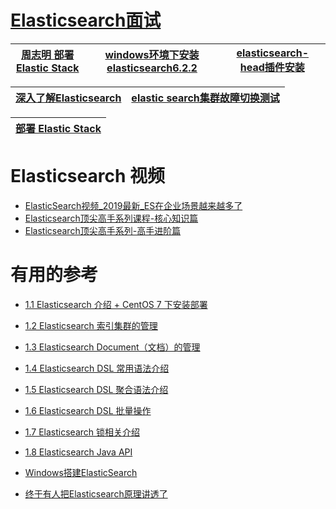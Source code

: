 
# [Elasticsearch面试](https://github.com/stevenli91748/JAVA-Architecture/blob/master/Tools%20and%20Middleware/Elasticsearch/interview/README.md)

[周志明  部署 Elastic Stack](https://icyfenix.cn/appendix/operation-env-setup/elk-setup.html)|[windows环境下安装elasticsearch6.2.2](https://bugstack.cn/itstack-demo-any/2019/08/12/windows%E7%8E%AF%E5%A2%83%E4%B8%8B%E5%AE%89%E8%A3%85elasticsearch6.2.2.html)|[elasticsearch-head插件安装](https://bugstack.cn/itstack-demo-any/2019/08/13/elasticsearch-head%E6%8F%92%E4%BB%B6%E5%AE%89%E8%A3%85.html)|
---|---|---|

[深入了解Elasticsearch](https://www.bilibili.com/video/BV1NW411P7XU)|[elastic search集群故障切换测试](https://www.kancloud.cn/ty1114/elasticsearch/1079430)|
---|---|

[部署 Elastic Stack](https://icyfenix.cn/appendix/operation-env-setup/elk-setup.html)|
---|


# Elasticsearch 视频

* [ElasticSearch视频_2019最新_ES在企业场景越来越多了](https://www.bilibili.com/video/av64033816/?spm_id_from=333.788.videocard.12)
* [Elasticsearch顶尖高手系列课程-核心知识篇](https://www.bilibili.com/video/av73034310)
* [Elasticsearch顶尖高手系列-高手进阶篇](https://www.bilibili.com/video/av73036633)

# 有用的参考

* [1.1 Elasticsearch 介绍 + CentOS 7 下安装部署](http://www.youmeek.com/elasticsearch-introduction-and-install/)
* [1.2 Elasticsearch 索引集群的管理](http://www.youmeek.com/elasticsearch-cluster/)
* [1.3 Elasticsearch Document（文档）的管理](http://www.youmeek.com/elasticsearch-document/)
* [1.4 Elasticsearch DSL 常用语法介绍](http://www.youmeek.com/elasticsearch-dsl/)
* [1.5 Elasticsearch DSL 聚合语法介绍](http://www.youmeek.com/elasticsearch-dsl-aggregation/)
* [1.6 Elasticsearch DSL 批量操作](http://www.youmeek.com/elasticsearch-dsl-batch/)
* [1.7 Elasticsearch 锁相关介绍](http://www.youmeek.com/elasticsearch-lock/)
* [1.8 Elasticsearch Java API](http://www.youmeek.com/elasticsearch-java-api/)

* [Windows搭建ElasticSearch](https://blog.csdn.net/Julycaka/article/details/82665522) 
* [终于有人把Elasticsearch原理讲透了](https://developer.51cto.com/art/201904/594615.htm)


